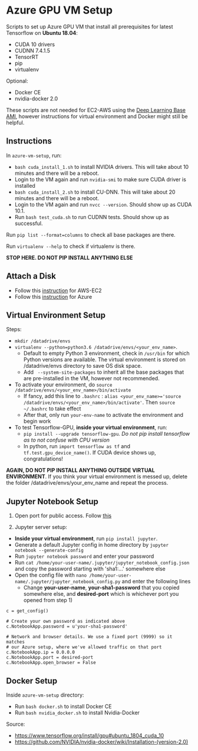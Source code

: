 # Azure GPU VM Setup

Scripts to set up Azure GPU VM that install all prerequisites for latest Tensorflow on **Ubuntu 18.04**:
- CUDA 10 drivers
- CUDNN 7.4.1.5
- TensorRT
- pip
- virtualenv

Optional:
- Docker CE
- nvidia-docker 2.0

These scripts are not needed for EC2-AWS using the [Deep Learning Base AMI](https://aws.amazon.com/marketplace/pp/B077GCZ4GR), however instructions for virtual environment and Docker might still be helpful.

Instructions
---
In `azure-vm-setup`, run:
- `bash cuda_install_1.sh` to install NVIDIA drivers. This will take about 10 minutes and there will be a reboot.
- Login to the VM again and run `nvidia-smi` to make sure CUDA driver is installed
- `bash cuda_install_2.sh` to install CU-DNN. This will take about 20 minutes and there will be a reboot.
- Login to the VM again and run `nvcc --version`. Should show up as CUDA 10.1.
- Run `bash test_cuda.sh` to run CUDNN tests. Should show up as successful.

Run `pip list --format=columns` to check all base packages are there.

Run `virtualenv --help` to check if virtualenv is there.

**STOP HERE. DO NOT PIP INSTALL ANYTHING ELSE**

Attach a Disk
---
- Follow this [instruction](https://devopscube.com/mount-ebs-volume-ec2-instance/) for AWS-EC2
- Follow this [instruction](https://docs.microsoft.com/en-us/azure/virtual-machines/linux/attach-disk-portal#connect-to-the-linux-vm-to-mount-the-new-disk) for Azure

Virtual Environment Setup
---
Steps:
- `mkdir /datadrive/envs`
- `virtualenv --python=python3.6 /datadrive/envs/<your_env_name>`. 
	- Default to empty Python 3 environment, check in `/usr/bin` for which Python versions are available. The virtual environment is stored on /datadrive/envs directory to save OS disk space.
	- Add ` --system-site-packages` to inherit all the base packages that are pre-installed in the VM, however not recommended. 
- To activate your environment, do `source /datadrive/envs/<your_env_name>/bin/activate`
	- If fancy, add this line to `.bashrc` : `alias <your_env_name>='source /datadrive/envs/<your_env_name>/bin/activate'`. Then `source ~/.bashrc` to take effect
	- After that, only run `your-env-name` to activate the environment and begin work
- To test Tensorflow-GPU, **inside your virtual environment**, run:
	- `pip install --upgrade tensorflow-gpu`. *Do not pip install tensorflow as to not confuse with CPU version*
	- In python, run `import tensorflow as tf` and `tf.test.gpu_device_name()`. If CUDA device shows up, congratulations!

**AGAIN, DO NOT PIP INSTALL ANYTHING OUTSIDE VIRTUAL ENVIRONMENT**. If you think your virtual environment is messed up, delete the folder /datadrive/envs/your_env_name and repeat the process.

Jupyter Notebook Setup
---
1) Open port for public access. Follow [this](https://github.com/rgl/azure-content/blob/master/articles/virtual-machines/virtual-machines-linux-jupyter-notebook.md#create-a-linux-vm-and-open-a-port-for-jupyter)

2) Jupyter server setup:
- **Inside your virtual environment**, run `pip install jupyter`.
- Generate a default Jupyter config in home directory by `jupyter notebook --generate-config`
- Run `jupyter notebook password` and enter your password
- Run `cat /home/your-user-name/.jupyter/jupyter_notebook_config.json` and copy the password starting with 'sha1:...' somewhere else
- Open the config file with `nano /home/your-user-name/.jupyter/jupyter_notebook_config.py` and enter the following lines
	- Change **your-user-name**, **your-sha1-password** that you copied somewhere else, and **desired-port** which is whichever port you opened from step 1)

```
c = get_config()

# Create your own password as indicated above
c.NotebookApp.password = u'your-sha1-password'

# Network and browser details. We use a fixed port (9999) so it matches
# our Azure setup, where we've allowed traffic on that port
c.NotebookApp.ip = 0.0.0.0
c.NotebookApp.port = desired-port
c.NotebookApp.open_browser = False
```

Docker Setup
---
Inside `azure-vm-setup` directory:
- Run `bash docker.sh` to install Docker CE
- Run `bash nvidia_docker.sh` to install Nvidia-Docker

Source: 
- https://www.tensorflow.org/install/gpu#ubuntu_1804_cuda_10
- https://github.com/NVIDIA/nvidia-docker/wiki/Installation-(version-2.0)
